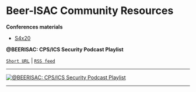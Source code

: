 # Beer-ISAC Community Resources

**Conferences materials**

- [S4x20](https://github.com/anton-shipulin/Beer-ISAC/tree/master/Conferences/S4x20)

**@BEERISAC: CPS/ICS Security Podcast Playlist**

[`Short URL`](https://lnns.co/Nk3T4bgrRiJ) | [`RSS feed`](https://www.listennotes.com/listen/beerisac-cpsics-security-podcast-playlist-j-G0QwC8Zsu/rss/)
___
[![@BEERISAC: CPS/ICS Security Podcast Playlist](https://i.pinimg.com/originals/98/76/01/987601a83d7459270f350484ce46ad92.png)](https://www.listennotes.com/listen/beerisac-cpsics-security-podcast-playlist-j-G0QwC8Zsu/?display=episode)
___
